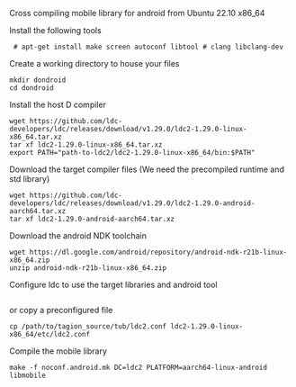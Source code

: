 Cross compiling mobile library for android from Ubuntu 22.10 x86_64

Install the following tools

```console
 # apt-get install make screen autoconf libtool # clang libclang-dev
```

Create a working directory to house your files
```
mkdir dondroid
cd dondroid
```

Install the host D compiler

```
wget https://github.com/ldc-developers/ldc/releases/download/v1.29.0/ldc2-1.29.0-linux-x86_64.tar.xz
tar xf ldc2-1.29.0-linux-x86_64.tar.xz
export PATH="path-to-ldc2/ldc2-1.29.0-linux-x86_64/bin:$PATH"
```

Download the target compiler files (We need the precompiled runtime and std library)

```
wget https://github.com/ldc-developers/ldc/releases/download/v1.29.0/ldc2-1.29.0-android-aarch64.tar.xz
tar xf ldc2-1.29.0-android-aarch64.tar.xz
```

Download the android NDK toolchain
```
wget https://dl.google.com/android/repository/android-ndk-r21b-linux-x86_64.zip
unzip android-ndk-r21b-linux-x86_64.zip
```

Configure ldc to use the target libraries and android tool
```

```

or copy a preconfigured file
```
cp /path/to/tagion_source/tub/ldc2.conf ldc2-1.29.0-linux-x86_64/etc/ldc2.conf
```

Compile the mobile library
```
make -f noconf.android.mk DC=ldc2 PLATFORM=aarch64-linux-android libmobile
```
